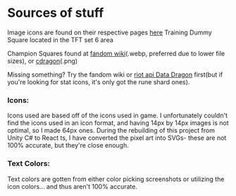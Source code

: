 # Sources of stuff

Image icons are found on their respective pages [here](https://leagueoflegends.fandom.com/wiki/Item_(League_of_Legends))
Training Dummy Square located in the TFT set 6 area

Champion Squares found at [fandom wiki](https://leagueoflegends.fandom.com/wiki/League_of_Legends_Wiki)(.webp, preferred due to lower file sizes), or [cdragon](https://raw.communitydragon.org/latest/plugins/rcp-be-lol-game-data/global/default/v1/champion-icons/)(.png)

Missing something? Try the fandom wiki or [riot api Data Dragon](https://riot-api-libraries.readthedocs.io/en/latest/ddragon.html) first(but if you're looking for stat icons, it's only got the rune shard ones).


### Icons:
Icons used are based off of the icons used in game. I unfortunately couldn't find the icons used in an icon format, and having 14px by 14px images is not optimal, so I made 64px ones.
During the rebuilding of this project from Unity C# to React ts, I have converted the pixel art into SVGs- these are not 100% accurate, but they're close enough.

###	Text Colors:
Text colors are gotten from either color picking screenshots or utilizing the icon colors... and thus aren't 100% accurate.
